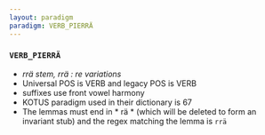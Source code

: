 ```yaml
---
layout: paradigm
paradigm: VERB_PIERRÄ
---
```

### ` VERB_PIERRÄ `

* _rrä stem, rrä : re variations_
* Universal POS is VERB and legacy POS is VERB
* suffixes use front vowel harmony
* KOTUS paradigm used in their dictionary is 67
* The lemmas must end in * rä * (which will be deleted to form an invariant stub) and the regex matching the lemma is ` rrä `
